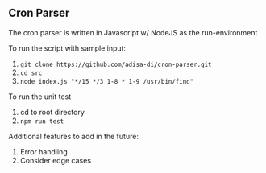 ## Cron Parser

The cron parser is written in Javascript w/ NodeJS as the run-environment

To run the script with sample input:

1. `git clone https://github.com/adisa-di/cron-parser.git`
2. `cd src`
3. `node index.js "*/15 */3 1-8 * 1-9 /usr/bin/find"`

To run the unit test

1. cd to root directory
2. `npm run test`

Additional features to add in the future:

1. Error handling
2. Consider edge cases

